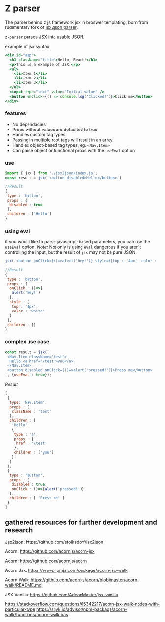 # Z parser

The parser behind z js framework jsx in broswer templating, born from rudimentary fork of [jsx2json parser](https://github.com/stolksdorf/jsx2json).

`z-parser` parses JSX into usable JSON.

example of jsx syntax

```jsx
<div id="app">
  <h1 className="title">Hello, React!</h1>
  <p>This is a example of JSX.</p>
  <ul>
    <li>Item 1</li>
    <li>Item 2</li>
    <li>Item 3</li>
  </ul>
  <input type="text" value="Initial value" />
  <button onClick={() => console.log('Clicked!')}>Click me</button>
</div>
```

### features

- No dependacies
- Props without values are defaulted to true
- Handles custom tag types
- Passing in multiple root tags will result in an array.
- Handles object-based tag types, eg. `<Nav.Item>`
- Can parse object or functional props with the `useEval` option

### use

```jsx
import { jsx } from './jsx2json/index.js';
const result = jsx(`<button disabled>Hello</button>`)

//Result
{
 type : 'button',
 props : {
  disabled : true
 },
 children : ['Hello']
}

```

### using eval

if you would like to parse javascript-based parameters, you can use the `useEval` option. *Note:* Not only is using `eval` dangerous if you aren't controlling the input, but the result of `jsx` may not be pure JSON.

```jsx
jsx(`<button onClick={()=>alert('hey!')} style={{top : '4px', color : 'white'}} />`);

//Result
{
 type : 'button',
 props : {
  onClick : ()=>{
   alert('hey!')
  },
  style : {
   top : '4px',
   color : 'white'
  }
 },
 children : []
}
```

### complex use case

```jsx
const result = jsx(`
 <Nav.Item className='test'>
  Hello <a href='/test'>you</a>
 </Nav.Item>
 <button disabled onClick={()=>alert('pressed!')}>Press me</button>
`, {useEval : true});
```

*Result*

```js
[
 {
  type: 'Nav.Item',
  props : {
   className : 'test'
  },
  children : [
   'Hello',
   {
    type : 'a',
    props : {
     href : '/test'
    },
    children : ['you']
   }
  ]
 },
 {
  type : 'button',
  props : {
   disabled : true,
   onClick : ()=>{alert('pressed!')}
  },
  children : [ 'Press me' ]
 }
]
```

## gathered resources for further development and research

Jsx2json: <https://github.com/stolksdorf/jsx2json>

Acorn: <https://github.com/acornjs/acorn-jsx>

Acorn: <https://github.com/acornjs/acorn>

Acorn Jsx: <https://www.npmjs.com/package/acorn-jsx-walk>

Acorn Walk: <https://github.com/acornjs/acorn/blob/master/acorn-walk/README.md>

JSX Vanilla: <https://github.com/AdeonMaster/jsx-vanilla>

<https://stackoverflow.com/questions/65342217/acorn-jsx-walk-nodes-with-particular-type>
<https://snyk.io/advisor/npm-package/acorn-walk/functions/acorn-walk.bas>
